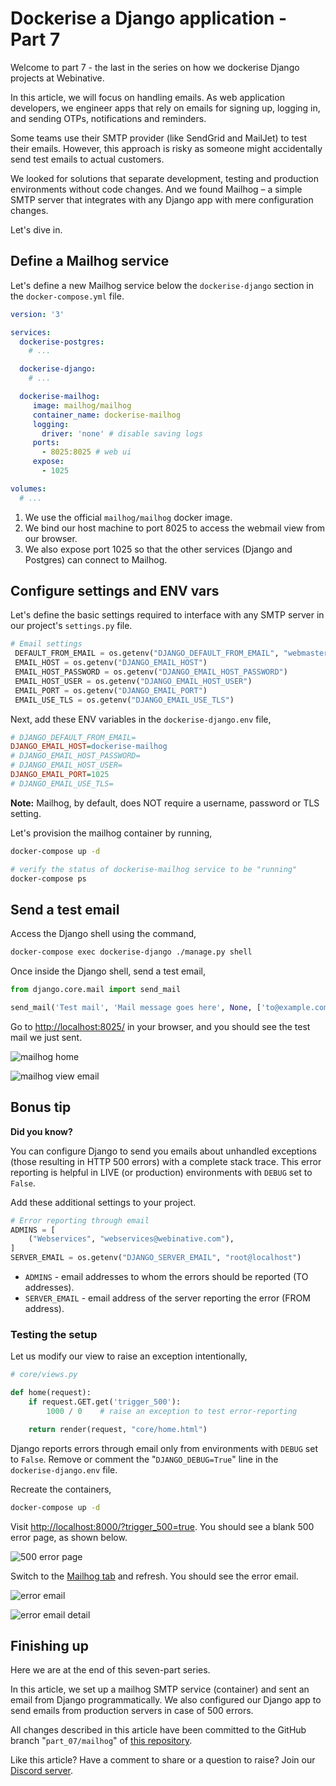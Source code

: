 # Dockerise a Django application - Part 7

Welcome to part 7 - the last in the series on how we dockerise Django projects at Webinative.

In this article, we will focus on handling emails. As web application developers, we engineer apps that rely on emails for signing up, logging in, and sending OTPs, notifications and reminders.

Some teams use their SMTP provider (like SendGrid and MailJet) to test their emails. However, this approach is risky as someone might accidentally send test emails to actual customers.

We looked for solutions that separate development, testing and production environments without code changes. And we found Mailhog – a simple SMTP server that integrates with any Django app with mere configuration changes.

Let's dive in.

## Define a Mailhog service

Let's define a new Mailhog service below the `dockerise-django` section in the `docker-compose.yml` file.

```yaml
version: '3'

services:
  dockerise-postgres:
    # ...

  dockerise-django:
    # ...

  dockerise-mailhog:
     image: mailhog/mailhog
     container_name: dockerise-mailhog
     logging:
       driver: 'none' # disable saving logs
     ports:
       - 8025:8025 # web ui
     expose:
       - 1025

volumes:
  # ...
```

1. We use the official `mailhog/mailhog` docker image.
2. We bind our host machine to port 8025 to access the webmail view from our browser.
3. We also expose port 1025 so that the other services (Django and Postgres) can connect to Mailhog.

## Configure settings and ENV vars

Let's define the basic settings required to interface with any SMTP server in our project's `settings.py` file.

```python
# Email settings
 DEFAULT_FROM_EMAIL = os.getenv("DJANGO_DEFAULT_FROM_EMAIL", "webmaster@localhost")
 EMAIL_HOST = os.getenv("DJANGO_EMAIL_HOST")
 EMAIL_HOST_PASSWORD = os.getenv("DJANGO_EMAIL_HOST_PASSWORD")
 EMAIL_HOST_USER = os.getenv("DJANGO_EMAIL_HOST_USER")
 EMAIL_PORT = os.getenv("DJANGO_EMAIL_PORT")
 EMAIL_USE_TLS = os.getenv("DJANGO_EMAIL_USE_TLS")
```

Next, add these ENV variables in the `dockerise-django.env` file,

```ini
# DJANGO_DEFAULT_FROM_EMAIL=
DJANGO_EMAIL_HOST=dockerise-mailhog
# DJANGO_EMAIL_HOST_PASSWORD=
# DJANGO_EMAIL_HOST_USER=
DJANGO_EMAIL_PORT=1025
# DJANGO_EMAIL_USE_TLS=
```

**Note:** Mailhog, by default, does NOT require a username, password or TLS setting.

Let's provision the mailhog container by running,

```sh
docker-compose up -d

# verify the status of dockerise-mailhog service to be "running"
docker-compose ps
```

## Send a test email

Access the Django shell using the command,

```sh
docker-compose exec dockerise-django ./manage.py shell
```

Once inside the Django shell, send a test email,

```python
from django.core.mail import send_mail

send_mail('Test mail', 'Mail message goes here', None, ['to@example.com'])
```

Go to [http://localhost:8025/](http://localhost:8025/) in your browser, and you should see the test mail we just sent.

![mailhog home](images/part_7/01-mailhog_home.png)

![mailhog view email](images/part_7/02-mailhog_email.png)

## Bonus tip

**Did you know?**

You can configure Django to send you emails about unhandled exceptions (those resulting in HTTP 500 errors) with a complete stack trace. This error reporting is helpful in LIVE (or production) environments with `DEBUG` set to `False`.

Add these additional settings to your project.

```python
# Error reporting through email
ADMINS = [
    ("Webservices", "webservices@webinative.com"),
]
SERVER_EMAIL = os.getenv("DJANGO_SERVER_EMAIL", "root@localhost")
```

- `ADMINS` - email addresses to whom the errors should be reported (TO addresses).
- `SERVER_EMAIL` - email address of the server reporting the error (FROM address).

### Testing the setup

Let us modify our view to raise an exception intentionally,

```python
# core/views.py

def home(request):
    if request.GET.get('trigger_500'):
        1000 / 0    # raise an exception to test error-reporting

    return render(request, "core/home.html")
```

Django reports errors through email only from environments with `DEBUG` set to `False`. Remove or comment the "`DJANGO_DEBUG=True`" line in the `dockerise-django.env` file.

Recreate the containers,

```sh
docker-compose up -d
```

Visit [http://localhost:8000/?trigger_500=true](http://localhost:8000/?trigger_500=true). You should see a blank 500 error page, as shown below.

![500 error page](images/part_7/03-error_500.png)

Switch to the [Mailhog tab](http://localhost:8025/) and refresh. You should see the error email.

![error email](images/part_7/04-error_mail.png)

![error email detail](images/part_7/05-error_mail_details.png)

## Finishing up

Here we are at the end of this seven-part series.

In this article, we set up a mailhog SMTP service (container) and sent an email from Django programmatically. We also configured our Django app to send emails from production servers in case of 500 errors.

All changes described in this article have been committed to the GitHub branch "`part_07/mailhog`" of [this repository](https://github.com/Webinative/dockerise-django).

Like this article? Have a comment to share or a question to raise? Join our [Discord server](https://discord.gg/DfwgnNHd4k).
